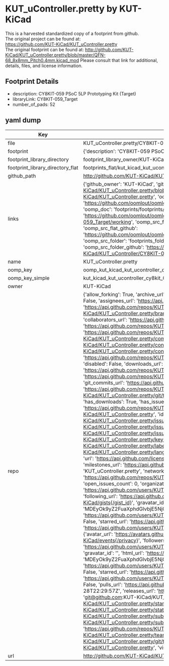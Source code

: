 # KUT_uController.pretty by KUT-KiCad  
This is a harvested standardized copy of a footprint from github.  
The original project can be found at:  
https://github.com/KUT-KiCad/KUT_uController.pretty  
The original footprint can be found at:
http://github.com/KUT-KiCad/KUT_uController.pretty/blob/master/QFN-68_8x8mm_Pitch0.4mm.kicad_mod
Please consult that link for additional, details, files, and license information.  
## Footprint Details
* description: CY8KIT-059 PSoC 5LP Prototyping Kit (Target)  
* libraryLink: CY8KIT-059_Target  
* number_of_pads: 52  
## yaml dump  
| Key | Value |  
| --- | --- |  
| file | KUT_uController.pretty/CY8KIT-059_Target.kicad_mod |  
| footprint | {'description': 'CY8KIT-059 PSoC 5LP Prototyping Kit (Target)', 'libraryLink': 'CY8KIT-059_Target', 'number_of_pads': 52} |  
| footprint_library_directory | footprint_library_owner/KUT-KiCad_KUT_uController.pretty |  
| footprint_library_directory_flat | footprints_flat/kut_kicad_kut_ucontroller_cy8kit_059_target/working |  
| github_path | http://github.com/KUT-KiCad/KUT_uController.pretty/blob/master/CY8KIT-059_Target.kicad_mod |  
| links | {'github_owner': 'KUT-KiCad', 'github_repo_name': 'KUT_uController.pretty', 'github_src': 'http://github.com/KUT-KiCad/KUT_uController.pretty/blob/master/QFN-68_8x8mm_Pitch0.4mm.kicad_mod', 'github_src_repo': 'https://github.com/KUT-KiCad/KUT_uController.pretty', 'oomp_bot': 'footprints/kut_kicad_kut_ucontroller_cy8kit_059_target/working', 'oomp_bot_github': 'https://github.com/oomlout/oomlout_oomp_footprint_bot/tree/main/footprints/kut_kicad_kut_ucontroller_cy8kit_059_target/working', 'oomp_doc': 'footprints/footprints/KUT-KiCad/KUT_uController/CY8KIT-059_Target/working/', 'oomp_doc_github': 'https://github.com/oomlout/oomlout_oomp_footprint_doc/tree/main/footprints/footprints/KUT-KiCad/KUT_uController/CY8KIT-059_Target/working', 'oomp_src_flat': 'footprints_flat/footprints_flat/kut_kicad_kut_ucontroller_cy8kit_059_target/working', 'oomp_src_flat_github': 'https://github.com/oomlout/oomlout_oomp_footprint_src/tree/main/footprints_flat/kut_kicad_kut_ucontroller_cy8kit_059_target/working', 'oomp_src_folder': 'footprints_folder/footprints_folder/KUT-KiCad/KUT_uController/CY8KIT-059_Target/working', 'oomp_src_folder_github': 'https://github.com/oomlout/oomlout_oomp_footprint_src/tree/main/footprints_folder/KUT-KiCad/KUT_uController/CY8KIT-059_Target/working'} |  
| name | KUT_uController.pretty |  
| oomp_key | oomp_kut_kicad_kut_ucontroller_cy8kit_059_target |  
| oomp_key_simple | kut_kicad_kut_ucontroller_cy8kit_059_target |  
| owner | KUT-KiCad |  
| repo | {'allow_forking': True, 'archive_url': 'https://api.github.com/repos/KUT-KiCad/KUT_uController.pretty/{archive_format}{/ref}', 'archived': False, 'assignees_url': 'https://api.github.com/repos/KUT-KiCad/KUT_uController.pretty/assignees{/user}', 'blobs_url': 'https://api.github.com/repos/KUT-KiCad/KUT_uController.pretty/git/blobs{/sha}', 'branches_url': 'https://api.github.com/repos/KUT-KiCad/KUT_uController.pretty/branches{/branch}', 'clone_url': 'https://github.com/KUT-KiCad/KUT_uController.pretty.git', 'collaborators_url': 'https://api.github.com/repos/KUT-KiCad/KUT_uController.pretty/collaborators{/collaborator}', 'comments_url': 'https://api.github.com/repos/KUT-KiCad/KUT_uController.pretty/comments{/number}', 'commits_url': 'https://api.github.com/repos/KUT-KiCad/KUT_uController.pretty/commits{/sha}', 'compare_url': 'https://api.github.com/repos/KUT-KiCad/KUT_uController.pretty/compare/{base}...{head}', 'contents_url': 'https://api.github.com/repos/KUT-KiCad/KUT_uController.pretty/contents/{+path}', 'contributors_url': 'https://api.github.com/repos/KUT-KiCad/KUT_uController.pretty/contributors', 'created_at': '2016-05-29T18:04:17Z', 'default_branch': 'master', 'deployments_url': 'https://api.github.com/repos/KUT-KiCad/KUT_uController.pretty/deployments', 'description': 'KiCad uController footprint library', 'disabled': False, 'downloads_url': 'https://api.github.com/repos/KUT-KiCad/KUT_uController.pretty/downloads', 'events_url': 'https://api.github.com/repos/KUT-KiCad/KUT_uController.pretty/events', 'fork': False, 'forks': 0, 'forks_count': 0, 'forks_url': 'https://api.github.com/repos/KUT-KiCad/KUT_uController.pretty/forks', 'full_name': 'KUT-KiCad/KUT_uController.pretty', 'git_commits_url': 'https://api.github.com/repos/KUT-KiCad/KUT_uController.pretty/git/commits{/sha}', 'git_refs_url': 'https://api.github.com/repos/KUT-KiCad/KUT_uController.pretty/git/refs{/sha}', 'git_tags_url': 'https://api.github.com/repos/KUT-KiCad/KUT_uController.pretty/git/tags{/sha}', 'git_url': 'git://github.com/KUT-KiCad/KUT_uController.pretty.git', 'has_discussions': False, 'has_downloads': True, 'has_issues': True, 'has_pages': False, 'has_projects': True, 'has_wiki': True, 'homepage': None, 'hooks_url': 'https://api.github.com/repos/KUT-KiCad/KUT_uController.pretty/hooks', 'html_url': 'https://github.com/KUT-KiCad/KUT_uController.pretty', 'id': 59956992, 'is_template': False, 'issue_comment_url': 'https://api.github.com/repos/KUT-KiCad/KUT_uController.pretty/issues/comments{/number}', 'issue_events_url': 'https://api.github.com/repos/KUT-KiCad/KUT_uController.pretty/issues/events{/number}', 'issues_url': 'https://api.github.com/repos/KUT-KiCad/KUT_uController.pretty/issues{/number}', 'keys_url': 'https://api.github.com/repos/KUT-KiCad/KUT_uController.pretty/keys{/key_id}', 'labels_url': 'https://api.github.com/repos/KUT-KiCad/KUT_uController.pretty/labels{/name}', 'language': None, 'languages_url': 'https://api.github.com/repos/KUT-KiCad/KUT_uController.pretty/languages', 'license': {'key': 'mit', 'name': 'MIT License', 'node_id': 'MDc6TGljZW5zZTEz', 'spdx_id': 'MIT', 'url': 'https://api.github.com/licenses/mit'}, 'merges_url': 'https://api.github.com/repos/KUT-KiCad/KUT_uController.pretty/merges', 'milestones_url': 'https://api.github.com/repos/KUT-KiCad/KUT_uController.pretty/milestones{/number}', 'mirror_url': None, 'name': 'KUT_uController.pretty', 'network_count': 0, 'node_id': 'MDEwOlJlcG9zaXRvcnk1OTk1Njk5Mg==', 'notifications_url': 'https://api.github.com/repos/KUT-KiCad/KUT_uController.pretty/notifications{?since,all,participating}', 'open_issues': 0, 'open_issues_count': 0, 'organization': {'avatar_url': 'https://avatars.githubusercontent.com/u/19647057?v=4', 'events_url': 'https://api.github.com/users/KUT-KiCad/events{/privacy}', 'followers_url': 'https://api.github.com/users/KUT-KiCad/followers', 'following_url': 'https://api.github.com/users/KUT-KiCad/following{/other_user}', 'gists_url': 'https://api.github.com/users/KUT-KiCad/gists{/gist_id}', 'gravatar_id': '', 'html_url': 'https://github.com/KUT-KiCad', 'id': 19647057, 'login': 'KUT-KiCad', 'node_id': 'MDEyOk9yZ2FuaXphdGlvbjE5NjQ3MDU3', 'organizations_url': 'https://api.github.com/users/KUT-KiCad/orgs', 'received_events_url': 'https://api.github.com/users/KUT-KiCad/received_events', 'repos_url': 'https://api.github.com/users/KUT-KiCad/repos', 'site_admin': False, 'starred_url': 'https://api.github.com/users/KUT-KiCad/starred{/owner}{/repo}', 'subscriptions_url': 'https://api.github.com/users/KUT-KiCad/subscriptions', 'type': 'Organization', 'url': 'https://api.github.com/users/KUT-KiCad'}, 'owner': {'avatar_url': 'https://avatars.githubusercontent.com/u/19647057?v=4', 'events_url': 'https://api.github.com/users/KUT-KiCad/events{/privacy}', 'followers_url': 'https://api.github.com/users/KUT-KiCad/followers', 'following_url': 'https://api.github.com/users/KUT-KiCad/following{/other_user}', 'gists_url': 'https://api.github.com/users/KUT-KiCad/gists{/gist_id}', 'gravatar_id': '', 'html_url': 'https://github.com/KUT-KiCad', 'id': 19647057, 'login': 'KUT-KiCad', 'node_id': 'MDEyOk9yZ2FuaXphdGlvbjE5NjQ3MDU3', 'organizations_url': 'https://api.github.com/users/KUT-KiCad/orgs', 'received_events_url': 'https://api.github.com/users/KUT-KiCad/received_events', 'repos_url': 'https://api.github.com/users/KUT-KiCad/repos', 'site_admin': False, 'starred_url': 'https://api.github.com/users/KUT-KiCad/starred{/owner}{/repo}', 'subscriptions_url': 'https://api.github.com/users/KUT-KiCad/subscriptions', 'type': 'Organization', 'url': 'https://api.github.com/users/KUT-KiCad'}, 'private': False, 'pulls_url': 'https://api.github.com/repos/KUT-KiCad/KUT_uController.pretty/pulls{/number}', 'pushed_at': '2018-04-28T22:29:57Z', 'releases_url': 'https://api.github.com/repos/KUT-KiCad/KUT_uController.pretty/releases{/id}', 'size': 5, 'ssh_url': 'git@github.com:KUT-KiCad/KUT_uController.pretty.git', 'stargazers_count': 0, 'stargazers_url': 'https://api.github.com/repos/KUT-KiCad/KUT_uController.pretty/stargazers', 'statuses_url': 'https://api.github.com/repos/KUT-KiCad/KUT_uController.pretty/statuses/{sha}', 'subscribers_count': 8, 'subscribers_url': 'https://api.github.com/repos/KUT-KiCad/KUT_uController.pretty/subscribers', 'subscription_url': 'https://api.github.com/repos/KUT-KiCad/KUT_uController.pretty/subscription', 'svn_url': 'https://github.com/KUT-KiCad/KUT_uController.pretty', 'tags_url': 'https://api.github.com/repos/KUT-KiCad/KUT_uController.pretty/tags', 'teams_url': 'https://api.github.com/repos/KUT-KiCad/KUT_uController.pretty/teams', 'temp_clone_token': None, 'topics': [], 'trees_url': 'https://api.github.com/repos/KUT-KiCad/KUT_uController.pretty/git/trees{/sha}', 'updated_at': '2018-04-28T22:29:54Z', 'url': 'https://api.github.com/repos/KUT-KiCad/KUT_uController.pretty', 'visibility': 'public', 'watchers': 0, 'watchers_count': 0, 'web_commit_signoff_required': False} |  
| url | http://github.com/KUT-KiCad/KUT_uController.pretty |  

